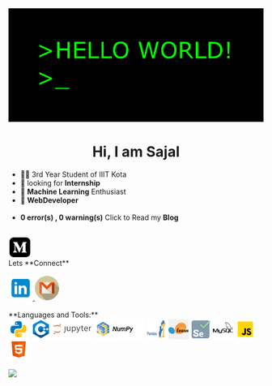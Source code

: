 <img src="https://github.com/r-sajal/r-sajal/blob/master/hi.gif" width="1000" heigth="1000" />

<h1 align="center">Hi, I am Sajal</h1>

- 🧑‍🎓 3rd Year Student of IIIT Kota 
- 🤔 looking for **Internship** <br>
- 🤖 **Machine Learning** Enthusiast<br>
- 🤘 **WebDeveloper** <br><br>
- **0 error(s) , 0 warning(s)**
Click to Read my **Blog** <br>
<br>
<a href = "https://medium.com/@rsajal"> <img src = "https://github.com/r-sajal/r-sajal/blob/master/iconmonstr-medium-3.svg" height="39px" width="41px" style = "margin-left:2px"> </a>
 <br>
Lets **Connect** <br>
<br>
<a href = "https://www.linkedin.com/in/rsajal"> <img src = "https://github.com/r-sajal/r-sajal/blob/master/icons8-linkedin.svg" height="48px" width="48px"> </a> 
<a href = "mailto:sajalrastogi03@gmail.com"> <img src = "https://github.com/r-sajal/r-sajal/blob/master/png/gmail_logo_PNG8.png" alt="Lets Collaborate" height="48px" width="48px"> </a> 
<br>
<br>
**Languages and Tools:** &nbsp;
<br>
<code><img align="center" height="40" alt = "Python" src="https://github.com/r-sajal/r-sajal/blob/master/png/icons8-python-48.png"></code>
<code><img align="center" height="40" alt = "C++" src="https://github.com/r-sajal/r-sajal/blob/master/png/icons8-c%2B%2B-48.png"></code>
<code><img align="center" height="40" alt = "Jupyter Notebook" src="https://github.com/r-sajal/r-sajal/blob/master/png/jupyter.png"></code>
<code><img align="center" height="40" alt = "Numpy" src="https://github.com/r-sajal/r-sajal/blob/master/png/numpy.png"></code>
<code><img align="center" height="40" alt="Pandas" src="https://github.com/r-sajal/r-sajal/blob/master/png/pandasicon.png"></code>
<code><img align="center" height="40" alt ="Sklearn" src="https://github.com/r-sajal/r-sajal/blob/master/png/sklearn-icon.png"></code>
<code><img align="center" height="40" alt ="Selenium" src="https://github.com/r-sajal/r-sajal/blob/master/png/icons8-selenium-80.png"></code>
<code><img align="center" height="40" alt ="Mysql" src="https://github.com/r-sajal/r-sajal/blob/master/png/icons8-mysql-logo-50.png"></code>
<code><img align="center" height="40" alt ="Javascript" src="https://github.com/r-sajal/r-sajal/blob/master/png/icons8-javascript-48.png"></code>
<code><img align="center" height="40" alt ="Html" src="https://github.com/r-sajal/r-sajal/blob/master/png/icons8-html-5-48.png"></code>
<br><br>
<img align="center" src = "https://github-readme-stats.vercel.app/api/top-langs/?username=r-sajal">





 
